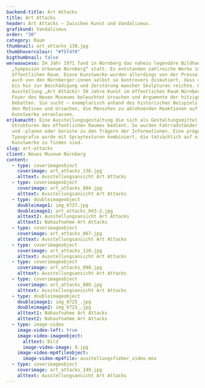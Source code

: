 ```yaml
---
backend-title: Art Attacks
title: Art Attacks
header: Art Attacks – Zwischen Kunst und Vandalismus.
grafikund: Vandalismus
order: "30"
category: Raum
thumbnail: art_attacks_138.jpg
thumbhovercolour: "#f5f4f0"
bigthumbnail: false
werwaswieso: Im Jahr 1971 fand in Nürnberg das nahezu legendäre Bildhauertreffen
  „Symposion Urbanum Nürnberg“ statt. Es entstanden zahlreiche Werke im
  öffentlichen Raum. Diese Kunstwerke wurden allerdings von der Presse, aber
  auch von den Nürnberger:innen selbst so kontrovers diskutiert, dass dies sogar
  bis hin zur Beschädigung und Zerstörung mancher Skulpturen reichte. Die
  Ausstel­lung „Art Attacks! 50 Jahre Kunst im öffentlichen Raum Nürnberg“ im
  Foyer des Neuen Museums beleuchtet Ursachen und Argumente der hitzigen
  Debatten. Sie sucht – exemplarisch anhand des historischen Beispiels – nach
  den Motiven und Ursachen, die Menschen zu ablehnenden Reaktionen auf
  Kunstwerke veranlassen.
erikamacht: Eine Ausstellungsgestaltung die sich als Gestaltungsmittel den
  Strukturen des öffentlichen Raumes bedient. So wurden Fahrradständer, Bauzäune
  und -planen oder Gerüste zu den Trägern der Informationen. Eine prägnante
  Typografie wurde mit Spraytexturen kombiniert, die tatsächlich auf einigen der
  Kunstwerke zu finden sind.
slug: art-attacks
client: Neues Museum Nürnberg
content:
  - type: coverimageobject
    coverimage: art_attacks_138.jpg
    alttext: Ausstellungsansicht Art Attacks
  - type: coverimageobject
    coverimage: art_attacks_084.jpg
    alttext: Ausstellungsansicht Art Attacks
  - type: doubleimageobject
    doubleimage1: img_0737.jpg
    doubleimage2: art_attacks_043-2.jpg
    alttext2: Ausstellungsansicht Art Attacks
    alttext1: Nahaufnahme Art Attacks
  - type: coverimageobject
    coverimage: art_attacks_067.jpg
    alttext: Ausstellungsansicht Art Attacks
  - type: coverimageobject
    coverimage: art_attacks_110.jpg
    alttext: Ausstellungsansicht Art Attacks
  - type: coverimageobject
    coverimage: art_attacks_098.jpg
    alttext: Ausstellungsansicht Art Attacks
  - type: coverimageobject
    coverimage: art_attacks_088.jpg
    alttext: Ausstellungsansicht Art Attacks
  - type: doubleimageobject
    doubleimage1: img_0725_.jpg
    doubleimage2: img_0725_.jpg
    alttext1: Nahaufnahme Art Attacks
    alttext2: Nahaufnahme Art Attacks
  - type: image-video
    image-video-left: true
    image-video-imageobject:
      alttext: Bild
      image-video-image: 9.jpg
    image-video-mp4fileobject:
      image-video-mp4file: ausstellungsfieber_video.mov
  - type: coverimageobject
    coverimage: art_attacks_149.jpg
    alttext: Ausstellungsansicht Art Attacks
---
```

